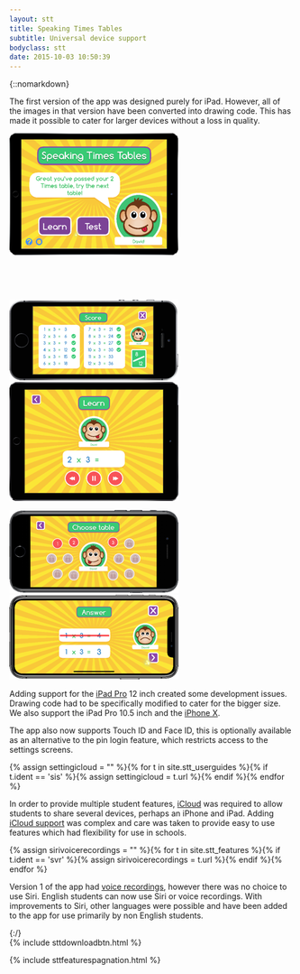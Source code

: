 ```yaml
---
layout: stt
title: Speaking Times Tables
subtitle: Universal device support
bodyclass: stt
date: 2015-10-03 10:50:39
---
```

{::nomarkdown}
<p>
	The first version of the app was designed purely for iPad. However, all of the images in that version have been converted into drawing code. This has made it possible to cater for larger devices without a loss in quality.
</p>
<div class="container-table">
<div class="row center-horiz">
<div class="col-xs-4">
	<a href="{{ site.baseurl }}/static/stt_features/iPadPro12.9-inch-main.png" class="thickbox">
		<img title="Speaking Times Tables on iPad Pro 12.9 inch" height="216" width="300" src="/static/img-300/iPadPro12.9-inch-main.png">
	</a>
</div>
<div class="col-xs-4">
  <div style="margin-top: 15%">
	<a href="{{ site.baseurl }}/static/stt_features/iPhone5s-results.png" class="thickbox">
		<img title="Speaking Times Tables on iPhone 5s" height="143" width="300" src="/static/img-300/iPhone5s-results.png">
	</a>
  </div>
</div>
  <div class="col-xs-4">
	<a href="{{ site.baseurl }}/static/stt_features/iPadAir2-learn.png" class="thickbox">
		<img title="Speaking Times Tables on iPad Air 2" height="211" width="300" src="/static/img-300/iPadAir2-learn.png">
	</a>
  </div>
</div>

<div class="hidden-xs" style="padding-top: 10px;"></div>
<div class="visible-xs" style="padding-top: 3px;"></div>

<div class="row center-horiz">
  <div class="col-xs-5 col-xs-offset-1">
	<a href="{{ site.baseurl }}/static/stt_features/iPhone6Plus-test_table.png" class="thickbox">
		<img title="Speaking Times Tables on iPhone 6/7/8 Plus" height="147" width="300" src="/static/img-300/iPhone6Plus-test_table.png">
	</a>
  </div>
  <div class="col-xs-5">
	<a href="{{ site.baseurl }}/static/stt_features/iPhoneX-wrong_answer.png" class="thickbox">
		<img title="Speaking Times Tables on iPhone X" height="150" width="300" src="/static/img-300/iPhoneX-wrong_answer.png">
	</a>
  </div>
</div>
</div>

<p>
	Adding support for the <a href="https://www.apple.com/ipad-pro/">iPad Pro</a> 12 inch created some development issues. Drawing code had to be specifically modified to cater for the bigger size. We also support the iPad Pro 10.5 inch and the <a href="https://www.apple.com/uk/iphone-x/">iPhone X</a>.
</p>
<p>
	The app also now supports Touch ID and Face ID, this is optionally available as an alternative to the pin login feature, which restricts access to the settings screens.
</p>
{% assign settingicloud = "" %}{% for t in site.stt_userguides %}{% if t.ident == 'sis' %}{% assign settingicloud = t.url %}{% endif %}{% endfor %}
<p>
	In order to provide multiple student features, <a href="https://www.apple.com/icloud/">iCloud</a> was required to allow students to share several devices, perhaps an iPhone and iPad. Adding <a href="{{ site.baseurl }}{{ settingicloud }}">iCloud support</a> was complex and care was taken to provide easy to use features which had flexibility for use in schools.
</p>
{% assign sirivoicerecordings = "" %}{% for t in site.stt_features %}{% if t.ident == 'svr' %}{% assign sirivoicerecordings = t.url %}{% endif %}{% endfor %}
<p>
	Version 1 of the app had <a href="{{ site.baseurl }}{{ sirivoicerecordings }}">voice recordings</a>, however there was no choice to use Siri. English students can now use Siri or voice recordings. With improvements to Siri, other languages were possible and have been added to the app for use primarily by non English students.
</p>
{:/}

<div class="container-table">
	<div class="center-block">
		{% include sttdownloadbtn.html %}
	</div>
</div>

{% include sttfeaturespagnation.html %}
